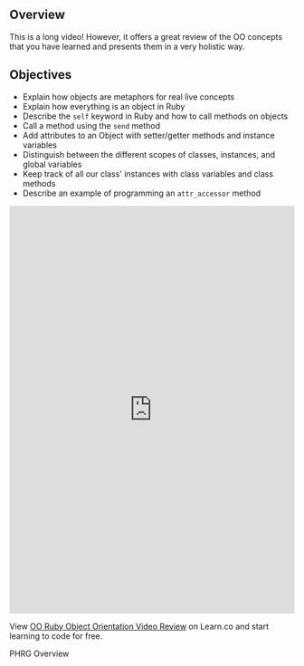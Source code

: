 ## Overview

This is a long video! However, it offers a great review of the OO concepts that you have learned and presents them in a very holistic way. 

## Objectives

- Explain how objects are metaphors for real live concepts
- Explain how everything is an object in Ruby
- Describe the `self` keyword in Ruby and how to call methods on objects
- Call a method using the `send` method
- Add attributes to an Object with setter/getter methods and instance variables
- Distinguish between the different scopes of classes, instances, and global variables
- Keep track of all our class' instances with class variables and class methods
- Describe an example of programming an `attr_accessor` method 

<iframe width="100%" height="720" src="https://www.youtube.com/embed/h2618jCo_eA?rel=0&amp;showinfo=0" frameborder="0" allowfullscreen></iframe>


<p class='util--hide'>View <a href='https://learn.co/lessons/oo-ruby-object-orientation-video-review'>OO Ruby Object Orientation Video Review</a> on Learn.co and start learning to code for free.</p>
<p data-visibility='hidden'>PHRG Overview</p>